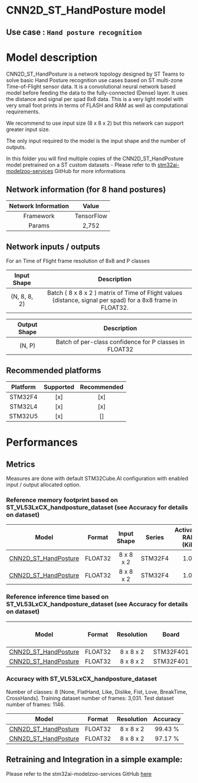 # CNN2D_ST_HandPosture model

## **Use case** : `Hand posture recognition`

# Model description

CNN2D_ST_HandPosture is a network topology designed by ST Teams to solve basic Hand Posture recognition use cases based on ST multi-zone Time-of-Flight sensor data. It is a convolutional neural network based model before feeding the data to the fully-connected (Dense) layer. It uses the distance and signal per spad 8x8 data. This is a very light model with very small foot prints in terms of FLASH and RAM as well as computational requirements.

We recommend to use input size (8 x 8 x 2) but this network can support greater input size.

The only input required to the model is the input shape and the number of outputs.

In this folder you will find multiple copies of the CNN2D_ST_HandPosture model pretrained on a ST custom datasets - Please refer to th [stm32ai-modelzoo-services](https://github.com/STMicroelectronics/stm32ai-modelzoo-services) GitHub for more informations

## Network information (for 8 hand postures)


| Network Information     |  Value          |
|:-----------------------:|:---------------:|
|  Framework              | TensorFlow      |
|  Params                 | 2,752           |


## Network inputs / outputs


For an Time of Flight frame resolution of 8x8 and P classes

| Input Shape | Description |
| :----:| :-----------: |
| (N, 8, 8, 2) | Batch ( 8 x 8 x 2 ) matrix of Time of Flight values (distance, signal per spad) for a 8x8 frame in FLOAT32.|

| Output Shape | Description |
| :----:| :-----------: |
| (N, P) | Batch of per-class confidence for P classes in FLOAT32|


## Recommended platforms


| Platform | Supported | Recommended |
|:--------:|:---------:|:-----------:|
| STM32F4  |    [x]    |      [x]    |
| STM32L4  |    [x]    |      [x]    |
| STM32U5  |    [x]    |      []     |


# Performances

## Metrics

Measures are done with default STM32Cube.AI configuration with enabled input / output allocated option.


### Reference memory footprint based on ST_VL53LxCX_handposture_dataset (see Accuracy for details on dataset)

| Model             | Format | Input Shape | Series  | Activation RAM (KiB) | Runtime RAM (KiB) | Weights Flash (KiB) | Code Flash (KiB) | Total RAM (KiB)   | Total Flash (KiB) | STM32Cube.AI version  |
|:-----------------:|:------:|:-----------:|:-------:|:--------------:|:-----------:|:-------------:|:----------:|:-----------:|:-----------:|:---------------------:|
| [CNN2D_ST_HandPosture](ST_pretrainedmodel_custom_dataset/ST_VL53L8CX_handposture_dataset/CNN2D_ST_HandPosture_8classes/CNN2D_ST_HandPosture_8classes.h5) | FLOAT32   | 8 x 8 x 2    | STM32F4 | 1.07     | 2.08       | 10.75    | 14.37       |  3.15    | 25.12  | 10.0.0                 |
| [CNN2D_ST_HandPosture](ST_pretrainedmodel_custom_dataset/ST_VL53L5CX_handposture_dataset/CNN2D_ST_HandPosture_8classes/CNN2D_ST_HandPosture_8classes.h5) | FLOAT32   | 8 x 8 x 2    | STM32F4 | 1.07      | 2.08        | 10.75     | 14.37        |  3.15    | 25.12   | 10.0.0                 |


### Reference inference time based on ST_VL53LxCX_handposture_dataset (see Accuracy for details on dataset)


| Model             | Format | Resolution | Board            |   Frequency   | Inference time (ms) | STM32Cube.AI version  |
|:-----------------:|:------:|:----------:|:----------------:|:-------------:|:-------------------:|:---------------------:|
| [CNN2D_ST_HandPosture](ST_pretrainedmodel_custom_dataset/ST_VL53L8CX_handposture_dataset/CNN2D_ST_HandPosture_8classes/CNN2D_ST_HandPosture_8classes.h5) | FLOAT32   | 8 x 8 x 2    | STM32F401 | 84 MHz       |    1.54  ms       | 10.0.0                 |
| [CNN2D_ST_HandPosture](ST_pretrainedmodel_custom_dataset/ST_VL53L5CX_handposture_dataset/CNN2D_ST_HandPosture_8classes/CNN2D_ST_HandPosture_8classes.h5) | FLOAT32   | 8 x 8 x 2    | STM32F401 | 84 MHz       |    1.53  ms       | 10.0.0                 |

### Accuracy with ST_VL53LxCX_handposture_dataset

Number of classes: 8 [None, FlatHand, Like, Dislike, Fist, Love, BreakTime, CrossHands]. Training dataset number of frames:  3,031. Test dataset number of frames: 1146.


| Model | Format | Resolution | Accuracy |
|:-----------------:|:------:|:----------:|:----------------:|
| [CNN2D_ST_HandPosture](ST_pretrainedmodel_custom_dataset/ST_VL53L8CX_handposture_dataset/CNN2D_ST_HandPosture_8classes/CNN2D_ST_HandPosture_8classes.h5) | FLOAT32   | 8 x 8 x 2    | 99.43 %    |
| [CNN2D_ST_HandPosture](ST_pretrainedmodel_custom_dataset/ST_VL53L5CX_handposture_dataset/CNN2D_ST_HandPosture_8classes/CNN2D_ST_HandPosture_8classes.h5) | FLOAT32   | 8 x 8 x 2    | 97.17 %    |


## Retraining and Integration in a simple example:

Please refer to the stm32ai-modelzoo-services GitHub [here](https://github.com/STMicroelectronics/stm32ai-modelzoo-services)

